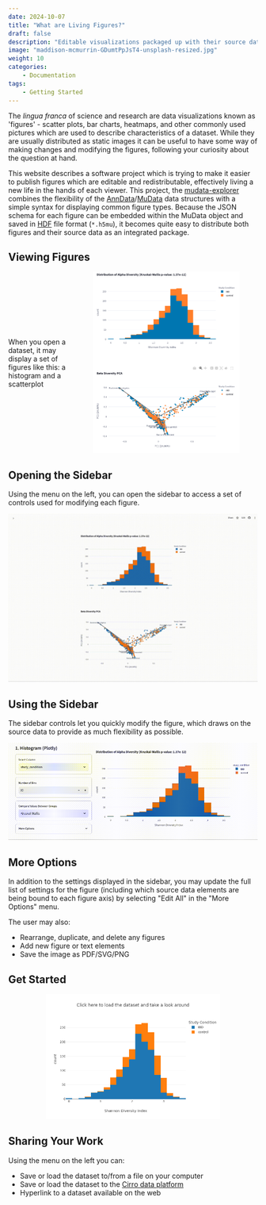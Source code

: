 ```yaml
---
date: 2024-10-07
title: "What are Living Figures?"
draft: false
description: "Editable visualizations packaged up with their source data"
image: "maddison-mcmurrin-GDumtPpJsT4-unsplash-resized.jpg"
weight: 10
categories:
    - Documentation
tags:
    - Getting Started
---
```


The _lingua franca_ of science and research are data visualizations
known as 'figures' - scatter plots, bar charts, heatmaps, and other
commonly used pictures which are used to describe characteristics
of a dataset.
While they are usually distributed as static images it can be useful
to have some way of making changes and modifying the figures,
following your curiosity about the question at hand.

This website describes a software project which is trying to make
it easier to publish figures which are editable and redistributable,
effectively living a new life in the hands of each viewer.
This project, the
[mudata-explorer](https://github.com/CirroBioapps/mudata-explorer/)
combines the flexibility of the
[AnnData](https://anndata.readthedocs.io/)/[MuData](https://mudata.readthedocs.io/en/latest/)
data structures with a simple syntax for displaying common figure
types.
Because the JSON schema for each figure can be embedded within the
MuData object and saved in
[HDF](https://en.wikipedia.org/wiki/Hierarchical_Data_Format) file
format (`*.h5mu`), it becomes quite easy to distribute both figures
and their source data as an integrated package.

## Viewing Figures

<div style="display: flex; align-items: center;">
    <div style="flex: 1; text-align: left; padding-right: 10px;">
        <p>When you open a dataset, it may display a set of figures like this: a histogram and a scatterplot</p>
    </div>
    <div style="flex: 3; text-align: center;">
        <img src="image-1.png" alt="Example of figures" width="80%">
    </div>
</div>

## Opening the Sidebar

Using the menu on the left, you can open the sidebar to access a set
of controls used for modifying each figure.

![](image-2.gif)

## Using the Sidebar

The sidebar controls let you quickly modify the figure, which draws
on the source data to provide as much flexibility as possible.

![](image-3.gif)

## More Options

In addition to the settings displayed in the sidebar, you may update
the full list of settings for the figure (including which source data
elements are being bound to each figure axis) by selecting "Edit All"
in the "More Options" menu.

The user may also:

- Rearrange, duplicate, and delete any figures
- Add new figure or text elements
- Save the image as PDF/SVG/PNG

## Get Started

<div style="text-align: center;">
    <a href="http://localhost:8501/load?file=https://github.com/CirroBioApps/mudata-examples/raw/refs/heads/main/hugo/content/post/what-are-living-figures/example-dataset-df510aa105398deb.h5mu" target="_blank" >
        <img src="image-4.png" alt="Example of figures" width="70%">
    </a>
</div>

## Sharing Your Work

Using the menu on the left you can:

- Save or load the dataset to/from a file on your computer
- Save or load the dataset to the [Cirro data platform](https://cirro.bio)
- Hyperlink to a dataset available on the web
